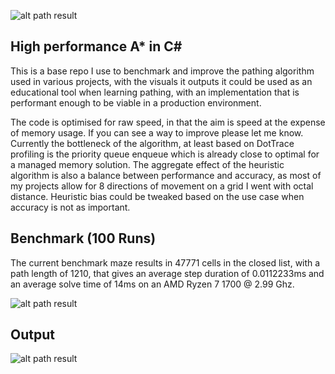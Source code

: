 ![alt path result](https://i.imgur.com/UbmWx0G.png)
## High performance A* in C#

This is a base repo I use to benchmark and improve the pathing algorithm used in various projects, with the visuals it outputs it could be used as an educational tool when 
learning pathing, with an implementation that is performant enough to be viable in a production environment. 

The code is optimised for raw speed, in that the aim is speed at the expense of memory usage. If you can see a way to improve please let me know. Currently the bottleneck of the algorithm, at least based on DotTrace profiling is the priority queue enqueue which is already close to optimal for a managed memory solution. The aggregate effect of the heuristic algorithm is also a balance between performance and accuracy, as most of my projects allow for 8 directions of movement on a grid I went with octal distance. Heuristic bias could be tweaked based on the use case when accuracy is not as important.

## Benchmark (100 Runs)

The current benchmark maze results in 47771 cells in the closed list, with a path length of 1210, that gives an average step duration of 0.0112233ms and an average solve time of 14ms on an AMD Ryzen 7 1700 @ 2.99 Ghz.

![alt path result](https://i.imgur.com/Fi2cMCR.jpg)

## Output
![alt path result](https://i.imgur.com/ZFOgRyf.png)
